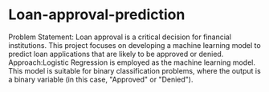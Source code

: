 # Loan-approval-prediction
Problem Statement: Loan approval is a critical decision for financial institutions. This project focuses on developing a machine learning model to predict loan applications that are likely to be approved or denied.
Approach:Logistic Regression is employed as the machine learning model. This model is suitable for binary classification problems, where the output is a binary variable (in this case, "Approved" or "Denied").
